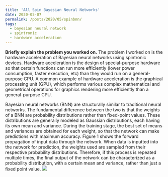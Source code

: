 ```yaml
---
title: 'All Spin Bayesian Neural Networks'
date: 2020-05-07
permalink: /posts/2020/05/spinbnn/
tags:
  - bayesian neural network
  - spintronic
  - hardware acceleration
---
```

**Briefly explain the problem you worked on.**
The problem I worked on is the hardware acceleration of Bayesian neural networks using spintronic devices. 
Hardware acceleration is the design of special-purpose hardware so that certain functions can run more efficiently (lower power consumption, faster execution, etc) than they would run on a general-purpose CPU. A common example of hardware acceleration is the graphical processing unit (GPU), which performs various complex mathematical and geometrical operations for graphics rendering more efficiently than a general-purpose CPU.    

Bayesian neural networks (BNN) are structurally similar to traditional neural networks. The fundamental difference between the two is that the weights of a BNN are probability distributions rather than fixed-point values. These distributions are generally modeled as Gaussian distributions, each having its own mean and variance. During the training stage, the best set of means and variances are obtained for each weight, so that the network can make predictions with maximum accuracy. Figure 1 shows the forward propagation of input data through the network. When data is inputted into the network for prediction, the weights used are sampled from their respective probability distributions. Therefore, if this process is repeated multiple times, the final output of the network can be characterized as a probability distribution, with a certain mean and variance, rather than just a fixed point value.
![](https://akulmalhotra.github.io/files/spinbnn/network.jpg)


